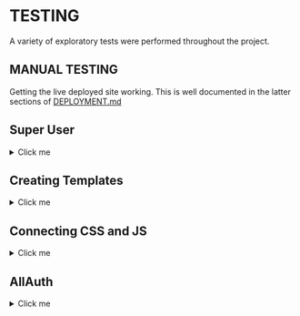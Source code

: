 # TESTING

A variety of exploratory tests were performed throughout the project.

## MANUAL TESTING

Getting the live deployed site working. This is well documented in the latter sections of [DEPLOYMENT.md](DEPLOYMENT.md)

## Super User

<details>
<summary>Click me</summary>

When i originally tried to login as a superuser i recieved this error.

![Error](docs/testing/1superuser01.png)

After using code institute support i had forgotten to add.

![CSFR](docs/testing/1superuser02.png)

Admin login now functions correctly.

![Admin Page](docs/testing/1superuser03.png)

</details>

## Creating Templates 

<details>
<summary>Click me</summary>

Create a top level directory to include your templates 

![Templates](docs/testing/2templates01.png)

connect the templates directory to *elite/settings.py*

![Templates](docs/testing/2templates02.png)

![Templates](docs/testing/2templates03.png)

Once the templates partials are populated. The server looks like this

![Templates](docs/testing/2templates04.png)

</details>

## Connecting CSS and JS

<details>
<summary>Click me</summary>

Connect the static directory to *elite/settings.py*.

![static](docs/testing/3static01.png)

Create you style.css as shown at the top level.

![static](docs/testing/3static02.png)

Edit base.html to load sytle sheet.

![static](docs/testing/3static04.png)

Connect script.js to base.html.

![static](docs/testing/3static03.png)

Server with backgorund colour and console message from javascrpit.

![static](docs/testing/3static05.png)

</details>

## AllAuth

<details>
<summary>Click me</summary>

- Install allauth using *pip3 install django-allauth~=0.57.0*
- Then add to requiremnts using *pip3 freeze --local > requirements.txt*

![AllAuth](docs/testing/4allauth01.png)

- Add AllAuth to installed apps.

![AllAuth](docs/testing/4allauth02.png)

- Add email confirmation set to none so no errors are thrown.

![AllAuth](docs/testing/4allauth03.png)

- Add AllAuth to middleware

![AllAuth](docs/testing/4allauth04.png)

- Add site handling.

![AllAuth](docs/testing/4allauth05.png)

- Use terminal command shown below to find allauth template files

![AllAuth](docs/testing/4allauth06.png)

- Use this command to add them to the directory.

![AllAuth](docs/testing/4allauth07.png)

- Templates in directory

![AllAuth](docs/testing/4allauth08.png)

- Set debug to False and redlopy on Heroku. Styles now show on AllAuth templates.

![AllAuth](docs/testing/4allauth09.png)

</details>

